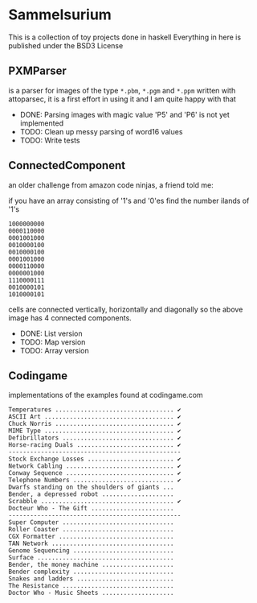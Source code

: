 # Sammelsurium

This is a collection of toy projects done in haskell
Everything in here is published under the BSD3 License

## PXMParser

is a parser for images of the type `*.pbm`, `*.pgm` and `*.ppm` written with
attoparsec, it is a first effort in using it and I am quite happy with that

- DONE: Parsing images with magic value 'P5' and 'P6' is not yet implemented
- TODO: Clean up messy parsing of word16 values
- TODO: Write tests

## ConnectedComponent

an older challenge from amazon code ninjas, a friend told me:

if you have an array consisting of '1's and '0'es find the number ilands of '1's

    1000000000
    0000110000
    0001001000
    0010000100
    0010000100
    0001001000
    0000110000
    0000001000
    1110000111
    0010000101
    1010000101

cells are connected vertically, horizontally and diagonally so the above image
has 4 connected components.

- DONE: List version
- TODO: Map version
- TODO: Array version

## Codingame

implementations of the examples found at codingame.com

    Temperatures ................................. ✔
    ASCII Art .................................... ✔
    Chuck Norris ................................. ✔
    MIME Type .................................... ✔
    Defibrillators ............................... ✔
    Horse-racing Duals ........................... ✔
    ------------------------------------------------
    Stock Exchange Losses ........................ ✔
    Network Cabling .............................. ✔
    Conway Sequence .............................. ✔
    Telephone Numbers ............................ ✔
    Dwarfs standing on the shoulders of giants ...
    Bender, a depressed robot ....................
    Scrabble ..................................... ✔
    Docteur Who - The Gift .......................
    ------------------------------------------------
    Super Computer ...............................
    Roller Coaster ...............................
    CGX Formatter ................................
    TAN Network ..................................
    Genome Sequencing ............................
    Surface ......................................
    Bender, the money machine ....................
    Bender complexity ............................
    Snakes and ladders ...........................
    The Resistance ...............................
    Doctor Who - Music Sheets ....................

